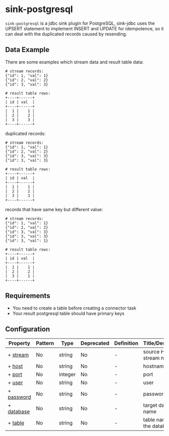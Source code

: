 # sink-postgresql

`sink-postgresql` is a jdbc sink plugin for PostgreSQL,
sink-jdbc uses the UPSERT statement to implement INSERT and UPDATE for idempotence,
so it can deal with the duplicated records caused by resending.

## Data Example

There are some examples which stream data and result table data:
```
# stream records:
{"id": 1, "val": 1}
{"id": 2, "val": 2}
{"id": 3, "val": 3}

# result table rows:
+----+------+
| id | val  |
+----+------+
|  1 |    1 |
|  2 |    2 |
|  3 |    3 |
+----+------+
```

duplicated records:
```
# stream records:
{"id": 1, "val": 1}
{"id": 2, "val": 2}
{"id": 3, "val": 3}
{"id": 3, "val": 3}

# result table rows:
+----+------+
| id | val  |
+----+------+
|  1 |    1 |
|  2 |    2 |
|  3 |    3 |
+----+------+
```

records that have same key but different value:
```
# stream records:
{"id": 1, "val": 1}
{"id": 2, "val": 2}
{"id": 3, "val": 3}
{"id": 3, "val": 3}
{"id": 3, "val": 1}

# result table rows:
+----+------+
| id | val  |
+----+------+
|  1 |    1 |
|  2 |    2 |
|  3 |    1 |
+----+------+
```

## Requirements

+ You need to create a table before creating a connector task
+ Your result postgresql table should have primary keys

## Configuration


| Property                 | Pattern | Type    | Deprecated | Definition | Title/Description          |
| ------------------------ | ------- | ------- | ---------- | ---------- | -------------------------- |
| + [stream](#stream )     | No      | string  | No         | -          | source HStream stream name |
| + [host](#host )         | No      | string  | No         | -          | hostname                   |
| + [port](#port )         | No      | integer | No         | -          | port                       |
| + [user](#user )         | No      | string  | No         | -          | user                       |
| + [password](#password ) | No      | string  | No         | -          | password                   |
| + [database](#database ) | No      | string  | No         | -          | target database name       |
| + [table](#table )       | No      | string  | No         | -          | table name of the database |

